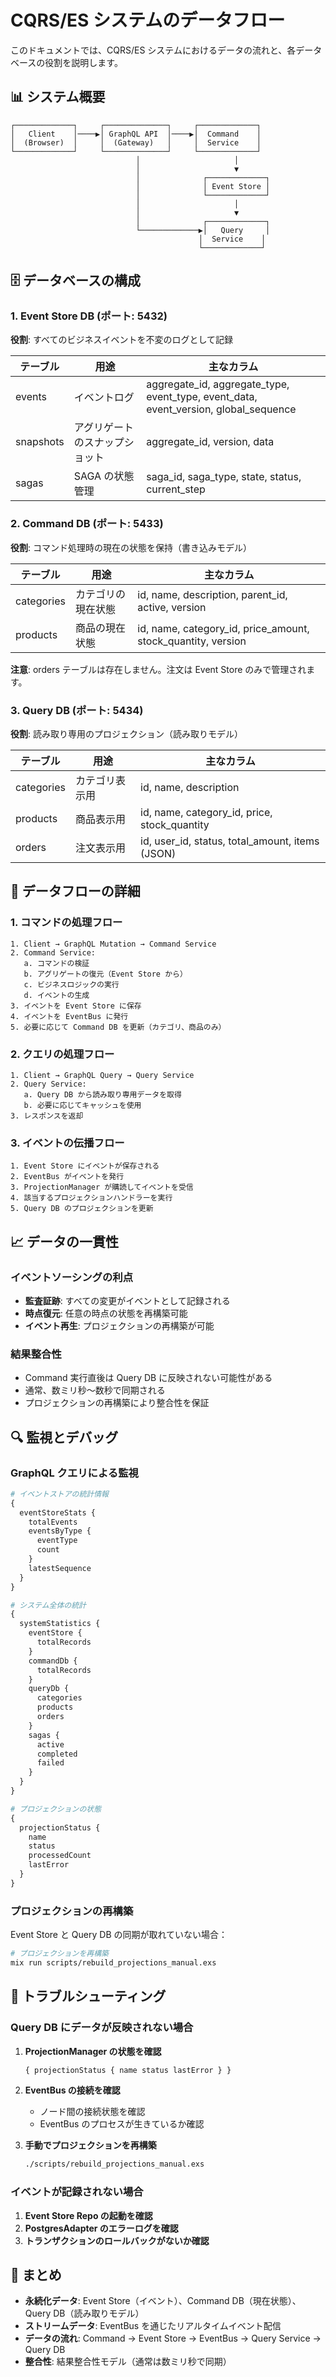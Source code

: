 # CQRS/ES システムのデータフロー

このドキュメントでは、CQRS/ES システムにおけるデータの流れと、各データベースの役割を説明します。

## 📊 システム概要

```
┌─────────────┐     ┌──────────────┐     ┌─────────────┐
│   Client    │────▶│ GraphQL API  │────▶│  Command    │
│  (Browser)  │     │  (Gateway)   │     │  Service    │
└─────────────┘     └──────────────┘     └─────────────┘
                            │                     │
                            │                     ▼
                            │              ┌─────────────┐
                            │              │ Event Store │
                            │              └─────────────┘
                            │                     │
                            │                     ▼
                            │              ┌─────────────┐
                            └─────────────▶│   Query     │
                                          │  Service    │
                                          └─────────────┘
```

## 🗄️ データベースの構成

### 1. Event Store DB (ポート: 5432)
**役割**: すべてのビジネスイベントを不変のログとして記録

| テーブル | 用途 | 主なカラム |
|---------|------|----------|
| events | イベントログ | aggregate_id, aggregate_type, event_type, event_data, event_version, global_sequence |
| snapshots | アグリゲートのスナップショット | aggregate_id, version, data |
| sagas | SAGA の状態管理 | saga_id, saga_type, state, status, current_step |

### 2. Command DB (ポート: 5433)
**役割**: コマンド処理時の現在の状態を保持（書き込みモデル）

| テーブル | 用途 | 主なカラム |
|---------|------|----------|
| categories | カテゴリの現在状態 | id, name, description, parent_id, active, version |
| products | 商品の現在状態 | id, name, category_id, price_amount, stock_quantity, version |

**注意**: orders テーブルは存在しません。注文は Event Store のみで管理されます。

### 3. Query DB (ポート: 5434)
**役割**: 読み取り専用のプロジェクション（読み取りモデル）

| テーブル | 用途 | 主なカラム |
|---------|------|----------|
| categories | カテゴリ表示用 | id, name, description |
| products | 商品表示用 | id, name, category_id, price, stock_quantity |
| orders | 注文表示用 | id, user_id, status, total_amount, items (JSON) |

## 🔄 データフローの詳細

### 1. コマンドの処理フロー

```
1. Client → GraphQL Mutation → Command Service
2. Command Service:
   a. コマンドの検証
   b. アグリゲートの復元（Event Store から）
   c. ビジネスロジックの実行
   d. イベントの生成
3. イベントを Event Store に保存
4. イベントを EventBus に発行
5. 必要に応じて Command DB を更新（カテゴリ、商品のみ）
```

### 2. クエリの処理フロー

```
1. Client → GraphQL Query → Query Service
2. Query Service:
   a. Query DB から読み取り専用データを取得
   b. 必要に応じてキャッシュを使用
3. レスポンスを返却
```

### 3. イベントの伝播フロー

```
1. Event Store にイベントが保存される
2. EventBus がイベントを発行
3. ProjectionManager が購読してイベントを受信
4. 該当するプロジェクションハンドラーを実行
5. Query DB のプロジェクションを更新
```

## 📈 データの一貫性

### イベントソーシングの利点
- **監査証跡**: すべての変更がイベントとして記録される
- **時点復元**: 任意の時点の状態を再構築可能
- **イベント再生**: プロジェクションの再構築が可能

### 結果整合性
- Command 実行直後は Query DB に反映されない可能性がある
- 通常、数ミリ秒〜数秒で同期される
- プロジェクションの再構築により整合性を保証

## 🔍 監視とデバッグ

### GraphQL クエリによる監視

```graphql
# イベントストアの統計情報
{
  eventStoreStats {
    totalEvents
    eventsByType {
      eventType
      count
    }
    latestSequence
  }
}

# システム全体の統計
{
  systemStatistics {
    eventStore {
      totalRecords
    }
    commandDb {
      totalRecords
    }
    queryDb {
      categories
      products
      orders
    }
    sagas {
      active
      completed
      failed
    }
  }
}

# プロジェクションの状態
{
  projectionStatus {
    name
    status
    processedCount
    lastError
  }
}
```

### プロジェクションの再構築

Event Store と Query DB の同期が取れていない場合：

```bash
# プロジェクションを再構築
mix run scripts/rebuild_projections_manual.exs
```

## 🚨 トラブルシューティング

### Query DB にデータが反映されない場合

1. **ProjectionManager の状態を確認**
   ```graphql
   { projectionStatus { name status lastError } }
   ```

2. **EventBus の接続を確認**
   - ノード間の接続状態を確認
   - EventBus のプロセスが生きているか確認

3. **手動でプロジェクションを再構築**
   ```bash
   ./scripts/rebuild_projections_manual.exs
   ```

### イベントが記録されない場合

1. **Event Store Repo の起動を確認**
2. **PostgresAdapter のエラーログを確認**
3. **トランザクションのロールバックがないか確認**

## 📝 まとめ

- **永続化データ**: Event Store（イベント）、Command DB（現在状態）、Query DB（読み取りモデル）
- **ストリームデータ**: EventBus を通じたリアルタイムイベント配信
- **データの流れ**: Command → Event Store → EventBus → Query Service → Query DB
- **整合性**: 結果整合性モデル（通常は数ミリ秒で同期）